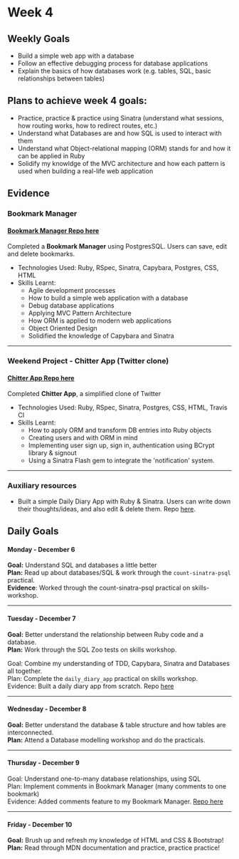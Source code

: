 # Week 4

## Weekly Goals

- Build a simple web app with a database
- Follow an effective debugging process for database applications
- Explain the basics of how databases work (e.g. tables, SQL, basic relationships between tables)


## Plans to achieve week 4 goals:

- Practice, practice & practice using Sinatra (understand what sessions, how routing works, how to redirect routes, etc.)
- Understand what Databases are and how SQL is used to interact with them
- Understand what Object-relational mapping (ORM) stands for and how it can be applied in Ruby
- Solidify my knowldge of the MVC architecture and how each pattern is used when building a real-life web application


## Evidence

### Bookmark Manager

#### [Bookmark Manager Repo here](https://github.com/giorgigutsaevi/bookmark_manager)
Completed a **Bookmark Manager** using PostgresSQL. Users can save, edit and delete bookmarks. 

- Technologies Used: Ruby, RSpec, Sinatra, Capybara, Postgres, CSS, HTML
- Skills Learnt:
	- Agile development processes
	- How to build a simple web application with a database
	- Debug database applications
	- Applying MVC Pattern Architecture
	- How ORM is applied to modern web applications
	- Object Oriented Design
	- Solidified the knowledge of Capybara and Sinatra


---

### Weekend Project - Chitter App (Twitter clone)
#### [Chitter App Repo here](https://github.com/giorgigutsaevi/chitter-challenge)
Completed **Chitter App**, a simplified clone of Twitter

- Technologies Used: Ruby, RSpec, Sinatra, Postgres, CSS, HTML, Travis CI
- Skills Learnt:
	- How to apply ORM and transform DB entries into Ruby objects
	- Creating users and with ORM in mind
	- Implementing user sign up, sign in, authentication using BCrypt library & signout
	- Using a Sinatra Flash gem to integrate the 'notification' system. 

---

### Auxiliary resources

- Built a simple Daily Diary App with Ruby & Sinatra. Users can write down their thoughts/ideas, and also edit & delete them. Repo [here](https://github.com/giorgigutsaevi/daily-diary-app).


## Daily Goals 
#### Monday - December 6

**Goal:** Understand SQL and databases a little better\
**Plan:** Read up about databases/SQL & work through the `count-sinatra-psql` practical.\
**Evidence**: Worked through the count-sinatra-psql practical on skills-workshop.

---

#### Tuesday - December 7

**Goal:** Better understand the relationship between Ruby code and a database.\
**Plan:** Work through the SQL Zoo tests on skills workshop.

Goal: Combine my understanding of TDD, Capybara, Sinatra and Databases all together.\
Plan: Complete the `daily_diary_app` practical on skills workshop.\
Evidence: Built a daily diary app from scratch. Repo [here](https://github.com/giorgigutsaevi/daily-diary-app)

---

#### Wednesday - December 8

**Goal:** Better understand the database & table structure and how tables are interconnected.\
**Plan:** Attend a Database modelling workshop and do the practicals.

---

#### Thursday - December 9

Goal: Understand one-to-many database relationships, using SQL\
Plan: Implement comments in Bookmark Manager (many comments to one bookmark)\
Evidence: Added comments feature to my Bookmark Manager. [Repo here](https://github.com/giorgigutsaevi/bookmark_manager)

---

#### Friday - December 10
**Goal:** Brush up and refresh my knowledge of HTML and CSS & Bootstrap!\
**Plan:** Read through MDN documentation and practice, practice practice!